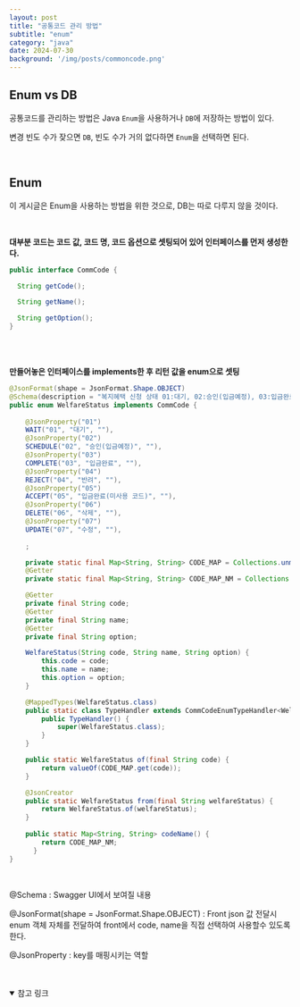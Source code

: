 ```yaml
---
layout: post
title: "공통코드 관리 방법"
subtitle: "enum"
category: "java"
date: 2024-07-30
background: '/img/posts/commoncode.png'
---
```


## Enum vs DB

공통코드를 관리하는 방법은 Java `Enum`을 사용하거나 `DB`에 저장하는 방법이 있다.

변경 빈도 수가 잦으면 `DB`, 빈도 수가 거의 없다하면 `Enum`을 선택하면 된다.

<br>

## Enum 

이 게시글은 Enum을 사용하는 방법을 위한 것으로, DB는 따로 다루지 않을 것이다.

<br>

**대부분 코드는 코드 값, 코드 명, 코드 옵션으로 셋팅되어 있어 인터페이스를 먼저 생성한다.**

```java
public interface CommCode {

  String getCode();

  String getName();

  String getOption();
}
```

<br>
<br>

**만들어놓은 인터페이스를 implements한 후 리턴 값을 enum으로 셋팅**

```java
@JsonFormat(shape = JsonFormat.Shape.OBJECT)
@Schema(description = "복지혜택 신청 상태 01:대기, 02:승인(입금예정), 03:입금완료, 04:반려, 05:입금완료(미사용 코드), 06:삭제, 07:수정")
public enum WelfareStatus implements CommCode {
  
    @JsonProperty("01")
    WAIT("01", "대기", ""),
    @JsonProperty("02")
    SCHEDULE("02", "승인(입금예정)", ""),
    @JsonProperty("03")
    COMPLETE("03", "입금완료", ""),
    @JsonProperty("04")
    REJECT("04", "반려", ""),
    @JsonProperty("05")
    ACCEPT("05", "입금완료(미사용 코드)", ""),
    @JsonProperty("06")
    DELETE("06", "삭제", ""),
    @JsonProperty("07")
    UPDATE("07", "수정", ""),
    
    ;

    private static final Map<String, String> CODE_MAP = Collections.unmodifiableMap(Stream.of(values()).collect(Collectors.toMap(WelfareStatus::getCode, WelfareStatus::name)));
    @Getter
    private static final Map<String, String> CODE_MAP_NM = Collections.unmodifiableMap(Stream.of(values()).collect(Collectors.toMap(WelfareStatus::getCode, WelfareStatus::getName)));

    @Getter
    private final String code;
    @Getter
    private final String name;
    @Getter
    private final String option;

    WelfareStatus(String code, String name, String option) {
        this.code = code;
        this.name = name;
        this.option = option;
    }

    @MappedTypes(WelfareStatus.class)
    public static class TypeHandler extends CommCodeEnumTypeHandler<WelfareStatus> {
        public TypeHandler() {
            super(WelfareStatus.class);
        }
    }

    public static WelfareStatus of(final String code) {
        return valueOf(CODE_MAP.get(code));
    }

    @JsonCreator
    public static WelfareStatus from(final String welfareStatus) {
        return WelfareStatus.of(welfareStatus);
    }
    
    public static Map<String, String> codeName() {
        return CODE_MAP_NM;
      }
}

```

<br>

@Schema : Swagger UI에서 보여질 내용

@JsonFormat(shape = JsonFormat.Shape.OBJECT) : Front json 값 전달시 enum 객체 자체를 전달하여 front에서 code, name을 직접 선택하여 사용할수 있도록 한다.

@JsonProperty : key를 매핑시키는 역할


<br>
<br>

<details open="open">
<summary>참고 링크</summary>
<div markdown="1">
<https://velog.io/@woosim34/Enum-%ED%99%9C%EC%9A%A9%EA%B3%B5%ED%86%B5%EC%BD%94%EB%93%9C%EB%A5%BC-Enum%EC%9C%BC%EB%A1%9C>
<div>
